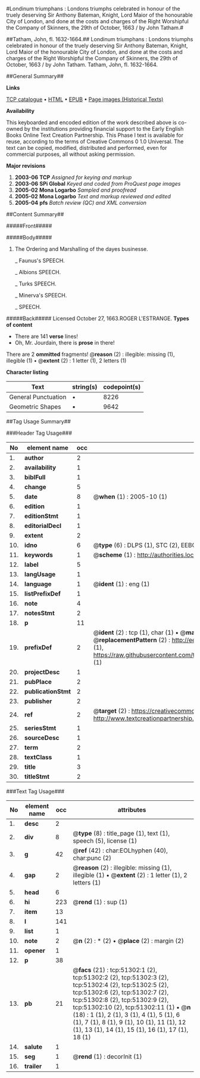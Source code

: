 #Londinum triumphans : Londons triumphs celebrated in honour of the truely deserving Sir Anthony Bateman, Knight, Lord Maior of the honourable City of London, and done at the costs and charges of the Right Worshipful the Company of Skinners, the 29th of October, 1663 / by John Tatham.#

##Tatham, John, fl. 1632-1664.##
Londinum triumphans : Londons triumphs celebrated in honour of the truely deserving Sir Anthony Bateman, Knight, Lord Maior of the honourable City of London, and done at the costs and charges of the Right Worshipful the Company of Skinners, the 29th of October, 1663 / by John Tatham.
Tatham, John, fl. 1632-1664.

##General Summary##

**Links**

[TCP catalogue](http://www.ota.ox.ac.uk/tcp/)  • 
[HTML](http://tei.it.ox.ac.uk/tcp/Texts-HTML/free/A63/A63188.html)  • 
[EPUB](http://tei.it.ox.ac.uk/tcp/Texts-EPUB/free/A63/A63188.epub) • 
[Page images (Historical Texts)](https://data.historicaltexts.jisc.ac.uk/view?pubId=eebo-11944911e&pageId=eebo-11944911e-51302-1)

**Availability**

This keyboarded and encoded edition of the
	       work described above is co-owned by the institutions
	       providing financial support to the Early English Books
	       Online Text Creation Partnership. This Phase I text is
	       available for reuse, according to the terms of Creative
	       Commons 0 1.0 Universal. The text can be copied,
	       modified, distributed and performed, even for
	       commercial purposes, all without asking permission.

**Major revisions**

1. __2003-06__ __TCP__ *Assigned for keying and markup*
1. __2003-06__ __SPi Global__ *Keyed and coded from ProQuest page images*
1. __2005-02__ __Mona Logarbo__ *Sampled and proofread*
1. __2005-02__ __Mona Logarbo__ *Text and markup reviewed and edited*
1. __2005-04__ __pfs__ *Batch review (QC) and XML conversion*

##Content Summary##

#####Front#####

#####Body#####

1. The Ordering and Marshalling of the dayes businesse.

    _ Faunus's SPEECH.

    _ Albions SPEECH.

    _ Turks SPEECH.

    _ Minerva's SPEECH.

    _ SPEECH.

#####Back#####
Licensed October 27, 1663.ROGER L'ESTRANGE.
**Types of content**

  * There are 141 **verse** lines!
  * Oh, Mr. Jourdain, there is **prose** in there!

There are 2 **ommitted** fragments! 
 @__reason__ (2) : illegible: missing (1), illegible (1)  •  @__extent__ (2) : 1 letter (1), 2 letters (1)

**Character listing**


|Text|string(s)|codepoint(s)|
|---|---|---|
|General Punctuation|•|8226|
|Geometric Shapes|▪|9642|

##Tag Usage Summary##

###Header Tag Usage###

|No|element name|occ|attributes|
|---|---|---|---|
|1.|__author__|2||
|2.|__availability__|1||
|3.|__biblFull__|1||
|4.|__change__|5||
|5.|__date__|8| @__when__ (1) : 2005-10 (1)|
|6.|__edition__|1||
|7.|__editionStmt__|1||
|8.|__editorialDecl__|1||
|9.|__extent__|2||
|10.|__idno__|6| @__type__ (6) : DLPS (1), STC (2), EEBO-CITATION (1), OCLC (1), VID (1)|
|11.|__keywords__|1| @__scheme__ (1) : http://authorities.loc.gov/ (1)|
|12.|__label__|5||
|13.|__langUsage__|1||
|14.|__language__|1| @__ident__ (1) : eng (1)|
|15.|__listPrefixDef__|1||
|16.|__note__|4||
|17.|__notesStmt__|2||
|18.|__p__|11||
|19.|__prefixDef__|2| @__ident__ (2) : tcp (1), char (1)  •  @__matchPattern__ (2) : ([0-9\-]+):([0-9IVX]+) (1), (.+) (1)  •  @__replacementPattern__ (2) : http://eebo.chadwyck.com/downloadtiff?vid=$1&page=$2 (1), https://raw.githubusercontent.com/textcreationpartnership/Texts/master/tcpchars.xml#$1 (1)|
|20.|__projectDesc__|1||
|21.|__pubPlace__|2||
|22.|__publicationStmt__|2||
|23.|__publisher__|2||
|24.|__ref__|2| @__target__ (2) : https://creativecommons.org/publicdomain/zero/1.0/ (1), http://www.textcreationpartnership.org/docs/. (1)|
|25.|__seriesStmt__|1||
|26.|__sourceDesc__|1||
|27.|__term__|2||
|28.|__textClass__|1||
|29.|__title__|3||
|30.|__titleStmt__|2||


###Text Tag Usage###

|No|element name|occ|attributes|
|---|---|---|---|
|1.|__desc__|2||
|2.|__div__|8| @__type__ (8) : title_page (1), text (1), speech (5), license (1)|
|3.|__g__|42| @__ref__ (42) : char:EOLhyphen (40), char:punc (2)|
|4.|__gap__|2| @__reason__ (2) : illegible: missing (1), illegible (1)  •  @__extent__ (2) : 1 letter (1), 2 letters (1)|
|5.|__head__|6||
|6.|__hi__|223| @__rend__ (1) : sup (1)|
|7.|__item__|13||
|8.|__l__|141||
|9.|__list__|1||
|10.|__note__|2| @__n__ (2) : * (2)  •  @__place__ (2) : margin (2)|
|11.|__opener__|1||
|12.|__p__|38||
|13.|__pb__|21| @__facs__ (21) : tcp:51302:1 (2), tcp:51302:2 (2), tcp:51302:3 (2), tcp:51302:4 (2), tcp:51302:5 (2), tcp:51302:6 (2), tcp:51302:7 (2), tcp:51302:8 (2), tcp:51302:9 (2), tcp:51302:10 (2), tcp:51302:11 (1)  •  @__n__ (18) : 1 (1), 2 (1), 3 (1), 4 (1), 5 (1), 6 (1), 7 (1), 8 (1), 9 (1), 10 (1), 11 (1), 12 (1), 13 (1), 14 (1), 15 (1), 16 (1), 17 (1), 18 (1)|
|14.|__salute__|1||
|15.|__seg__|1| @__rend__ (1) : decorInit (1)|
|16.|__trailer__|1||
